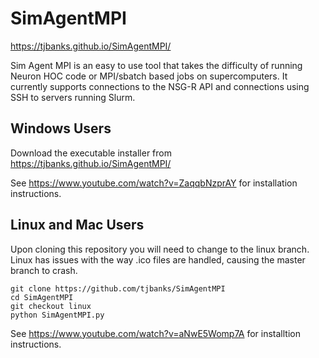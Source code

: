 # SimAgentMPI

https://tjbanks.github.io/SimAgentMPI/

Sim Agent MPI is an easy to use tool that takes the difficulty of running Neuron HOC code or MPI/sbatch based jobs on supercomputers.
It currently supports connections to the NSG-R API and connections using SSH to servers running Slurm.

## Windows Users
Download the executable installer from https://tjbanks.github.io/SimAgentMPI/

See https://www.youtube.com/watch?v=ZaqqbNzprAY for installation instructions.

## Linux and Mac Users
Upon cloning this repository you will need to change to the linux branch. Linux has issues with the way .ico files are handled, causing the master branch to crash.
```
git clone https://github.com/tjbanks/SimAgentMPI
cd SimAgentMPI
git checkout linux
python SimAgentMPI.py
```
See https://www.youtube.com/watch?v=aNwE5Womp7A for installtion instructions.
